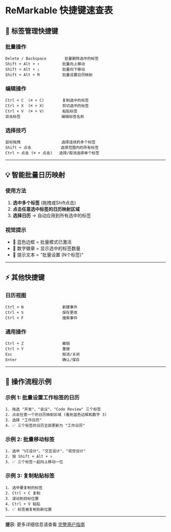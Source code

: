 # ReMarkable 快捷键速查表

## 🎯 标签管理快捷键

### 批量操作
```
Delete / Backspace        批量删除选中的标签
Shift + Alt + ↑          批量向上移动
Shift + Alt + ↓          批量向下移动
Shift + Alt + M          批量设置日历映射
```

### 编辑操作
```
Ctrl + C  (⌘ + C)        复制选中的标签
Ctrl + X  (⌘ + X)        剪切选中的标签  
Ctrl + V  (⌘ + V)        粘贴标签
双击标签                  编辑标签名称
```

### 选择技巧
```
鼠标拖拽                  选择连续的多个标签
Shift + 点击             选择范围内的所有标签
Ctrl + 点击 (⌘ + 点击)   选择/取消选择单个标签
```

---

## 💡 智能批量日历映射

### 使用方法
1. **选中多个标签** (拖拽或Shift点击)
2. **点击任意选中标签的日历映射区域**
3. **选择日历** → 自动应用到所有选中的标签

### 视觉提示
- 🔵 蓝色边框 = 批量模式已激活
- 🔢 数字徽章 = 显示选中的标签数量
- 💬 提示文本 = "批量设置 (N个标签)"

---

## ⚡ 其他快捷键

### 日历视图
```
Ctrl + N                 新建事件
Ctrl + S                 保存更改
Ctrl + F                 搜索事件
```

### 通用操作
```
Ctrl + Z                 撤销
Ctrl + Y                 重做
Esc                      取消/关闭
Enter                    确认/保存
```

---

## 📝 操作流程示例

### 示例 1: 批量设置工作标签的日历
```
1. 拖选 "开发"、"会议"、"Code Review" 三个标签
2. 点击任意一个的日历映射区域 (看到蓝色边框和数字 3)
3. 选择 "工作日历"
4. ✅ 三个标签的日历全部更新为 "工作日历"
```

### 示例 2: 批量移动标签
```
1. 选中 "UI设计"、"交互设计"、"视觉设计"
2. 按 Shift + Alt + ↑ 
3. ✅ 三个标签一起向上移动一位
```

### 示例 3: 复制粘贴标签
```
1. 选中要复制的标签
2. Ctrl + C 复制
3. 滚动到目标位置
4. Ctrl + V 粘贴
5. ✅ 标签被复制到新位置
```

---

**提示**: 更多详细信息请查看 [完整用户指南](./user-guide.md)
